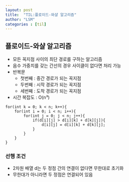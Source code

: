 ```yaml
---
layout: post
title:  "TIL:플로이드-와샬 알고리즘"
author: "LSM"
categories : [til]
---
```


## 플로이드-와샬 알고리즘
- 모든 꼭지점 사이의 최단 경로를 구하는 알고리즘
- 음수 가중치를 갖는 간선의 경우 사이클이 없다면 처리 가능
- 반복문 
	- 첫번째 : 중간 경로가 되는 꼭지점
	- 두번째 : 시작 경로가 되는 꼭지점
	- 세번째 : 도착 경로가 되는 꼭지점
- 시간 복잡도 : O(n³)
```
for(int k = 0; k < n; k++){
	for(int i = 0; i < n; i++){
    	for(int j = 0; j < n; j++){
        	if(d[i][j] > d[i][k] + d[k][j]){
            	d[i][j] = d[i][k] + d[k][j];
            }
        }
    }
}
```

### 선행 조건
- 2차원 배열 d는 두 정점 간의 연결이 없다면 무한대로 초기화
- 무한대가 아니라면 두 정점은 연결되어 있음
